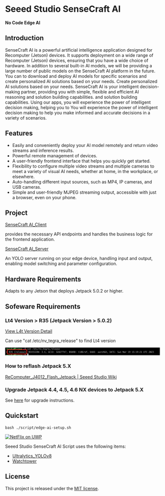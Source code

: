# Seeed Studio SenseCraft AI

**No Code Edge AI**

## Introduction

SenseCraft AI is a powerful artificial intelligence application designed for Recomputer (Jetson) devices.
It supports deployment on a wide range of Recomputer (Jetson) devices, ensuring that you have a wide choice of hardware.
In addition to several built-in AI models, we will be providing a large number of public models on the SenseCraft AI
platform in the future.
You can to download and deploy AI models for specific scenarios and create personalized AI solutions based on your
needs.
Create personalized AI solutions based on your needs.
SenseCraft AI is your intelligent decision-making partner, providing you with simple, flexible and efficient AI
reasoning and solution building capabilities.
and solution building capabilities. Using our apps, you will experience the power of intelligent decision making,
helping you to
You will experience the power of intelligent decision making to help you make informed and accurate decisions in a
variety of scenarios.

## Features

- Easily and conveniently deploy your AI model remotely and return video streams and inference results.
- Powerful remote management of devices.
- A user-friendly frontend interface that helps you quickly get started.
- Flexibility to configure multiple video streams and multiple cameras to meet a variety of visual AI needs, whether at
  home, in the workplace, or elsewhere.
- Auto-handling different input sources, such as MP4, IP cameras, and USB cameras.
- Simple and user-friendly MJPEG streaming output, accessible with just a browser, even on your phone.

## Project

[SenseCraft AI_Client](https://github.com/Seeed-Studio/SenseCraft-AI-webUI)

provides the necessary API endpoints and handles the business logic for the frontend application.

[SenseCraft AI_Server](https://github.com/Seeed-Studio/SenseCraft-AI-Edge)

An YOLO server running on your edge device, handling input and output, enabling model switching and parameter
configuration.

## **Hardware Requirements**

Adapts to any Jetson that deploys Jetpack 5.0.2 or higher.

## **Sofeware Requirements**

### Lt4 Version > R35 (Jetpack Version > 5.0.2)

[View L4t Version Detail](https://developer.nvidia.com/embedded/jetson-linux-r351)

Can use "cat /etc/nv_tegra_release" to find Lt4 version

<img src="./docs/img_2.jpg"/>

### **How to reflash Jetpack 5.X**

[ReComputer_J4012_Flash_Jetpack | Seeed Studio Wiki](https://wiki.seeedstudio.com/reComputer_J4012_Flash_Jetpack)

### **Upgrade Jetpack 4.4, 4.5, 4.6 NX devices to Jetpack 5.X**

See [here](https://developer.nvidia.com/embedded/jetpack) for upgrade instructions.

## **Quickstart**

```shell
bash ./script/edge-ai-setup.sh
```

[![NetFlix on UWP](https://res.cloudinary.com/marcomontalbano/image/upload/v1587315555/video_to_markdown/images/youtube--2qqYywttue4-c05b58ac6eb4c4700831b2b3070cd403.jpg)](https://youtu.be/2qqYywttue4 "NetFlix on UWP")

Seeed Studio SenseCraft AI Script uses the following items:

- [Ultralytics_YOLOv8](https://github.com/ultralytics/ultralytics)
- [Watchtower](https://github.com/containrrr/watchtower)

## License

This project is released under the [MIT license](LICENSES).
